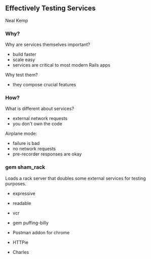 Effectively Testing Services
---
Neal Kemp

### Why?
Why are services themselves important?
- build faster
- scale easy
- services are critical to most modern Rails apps

Why test them?
- they compose crucial features

### How?

What is different about services?
- external network requests
- you don't own the code

Airplane mode:
- failure is bad
- no network requests
- pre-recorder responses are okay

### gem sham_rack
Loads a rack server that doubles some external services for testing purposes.
- expressive
- readable

- vcr
- gem puffing-billy
- Postman addon for chrome
- HTTPie
- Charles






